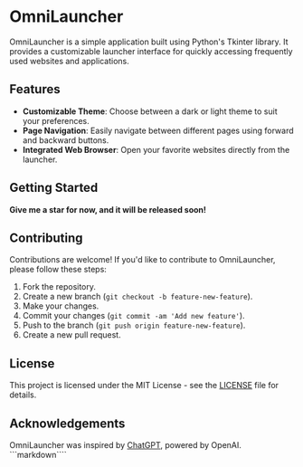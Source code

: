 # OmniLauncher

OmniLauncher is a simple application built using Python's Tkinter library. It provides a customizable launcher interface for quickly accessing frequently used websites and applications.

## Features

- **Customizable Theme**: Choose between a dark or light theme to suit your preferences.
- **Page Navigation**: Easily navigate between different pages using forward and backward buttons.
- **Integrated Web Browser**: Open your favorite websites directly from the launcher.

## Getting Started
**Give me a star for now, and it will be released soon!**

## Contributing

Contributions are welcome! If you'd like to contribute to OmniLauncher, please follow these steps:

1. Fork the repository.
2. Create a new branch (`git checkout -b feature-new-feature`).
3. Make your changes.
4. Commit your changes (`git commit -am 'Add new feature'`).
5. Push to the branch (`git push origin feature-new-feature`).
6. Create a new pull request.

## License

This project is licensed under the MIT License - see the [LICENSE](LICENSE) file for details.

## Acknowledgements

OmniLauncher was inspired by [ChatGPT](https://chat.openai.com), powered by OpenAI.
```markdown````
